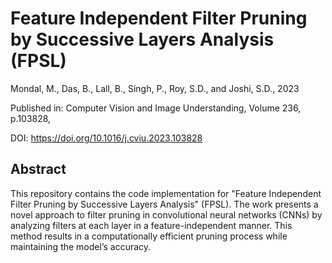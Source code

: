 # Feature Independent Filter Pruning by Successive Layers Analysis (FPSL)
Mondal, M., Das, B., Lall, B., Singh, P., Roy, S.D., and Joshi, S.D., 2023 

Published in: Computer Vision and Image Understanding, Volume 236, p.103828, 

DOI: https://doi.org/10.1016/j.cviu.2023.103828

##  Abstract
This repository contains the code implementation for "Feature Independent Filter Pruning by Successive Layers Analysis" (FPSL). The work presents a novel approach to filter pruning in convolutional neural networks (CNNs) by analyzing filters at each layer in a feature-independent manner. This method results in a computationally efficient pruning process while maintaining the model’s accuracy.

